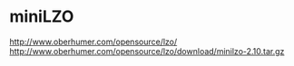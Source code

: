 # miniLZO

http://www.oberhumer.com/opensource/lzo/
http://www.oberhumer.com/opensource/lzo/download/minilzo-2.10.tar.gz
